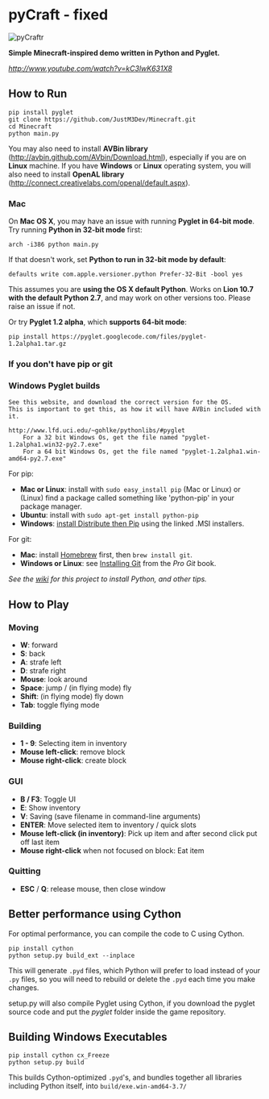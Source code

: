 # pyCraft - fixed

![pyCraftr](https://raw.github.com/boskee/Minecraft/master/screenshot.png)

**Simple Minecraft-inspired demo written in Python and Pyglet.**

*http://www.youtube.com/watch?v=kC3lwK631X8*

## How to Run

    pip install pyglet
    git clone https://github.com/JustM3Dev/Minecraft.git
    cd Minecraft
    python main.py

You may also need to install **AVBin library** (http://avbin.github.com/AVbin/Download.html), especially if you are on **Linux** machine. If you have **Windows** or **Linux** operating system, you will also need to install **OpenAL library** (http://connect.creativelabs.com/openal/default.aspx).

### Mac

On **Mac OS X**, you may have an issue with running **Pyglet in 64-bit mode**. Try running **Python in 32-bit mode** first:

    arch -i386 python main.py

If that doesn't work, set **Python to run in 32-bit mode by default**:

    defaults write com.apple.versioner.python Prefer-32-Bit -bool yes

This assumes you are **using the OS X default Python**. Works on **Lion 10.7 with the default Python 2.7**, and may work on other versions too. Please raise an issue if not.

Or try **Pyglet 1.2 alpha**, which **supports 64-bit mode**:

    pip install https://pyglet.googlecode.com/files/pyglet-1.2alpha1.tar.gz

### If you don't have pip or git

### Windows Pyglet builds
    See this website, and download the correct version for the OS.
    This is important to get this, as how it will have AVBin included with it.

    http://www.lfd.uci.edu/~gohlke/pythonlibs/#pyglet
        For a 32 bit Windows Os, get the file named "pyglet-1.2alpha1.win32-py2.7.‌exe"
        For a 64 bit Windows Os, get the file named "pyglet-1.2alpha1.win-amd64-py2.7.‌exe"

For pip:

- **Mac or Linux**: install with `sudo easy_install pip` (Mac or Linux) or (Linux) find a package called something like 'python-pip' in your package manager.
- **Ubuntu**: install with `sudo apt-get install python-pip`
- **Windows**: [install Distribute then Pip](http://stackoverflow.com/a/12476379/992887) using the linked .MSI installers.

For git:

- **Mac**: install [Homebrew](http://mxcl.github.com/homebrew/) first, then `brew install git`.
- **Windows or Linux**: see [Installing Git](http://git-scm.com/book/en/Getting-Started-Installing-Git) from the _Pro Git_ book.

*See the [wiki](https://github.com/fogleman/Minecraft/wiki) for this project to install Python, and other tips.*

## How to Play

### Moving

- **W**: forward
- **S**: back
- **A**: strafe left
- **D**: strafe right
- **Mouse**: look around
- **Space**: jump / (in flying mode) fly
- **Shift**: (in flying mode) fly down
- **Tab**: toggle flying mode

### Building

- **1 - 9**: Selecting item in inventory
- **Mouse left-click**: remove block
- **Mouse right-click**: create block

### GUI

- **B / F3**: Toggle UI
- **E**: Show inventory
- **V**: Saving (save filename in command-line arguments)
- **ENTER**: Move selected item to inventory / quick slots
- **Mouse left-click (in inventory)**: Pick up item and after second click put off last item
- **Mouse right-click** when not focused on block: Eat item

### Quitting

- **ESC** / **Q**: release mouse, then close window

## Better performance using Cython

For optimal performance, you can compile the code to C using Cython.

```
pip install cython
python setup.py build_ext --inplace
```
This will generate `.pyd` files, which Python will prefer to load instead of your `.py` files,
so you will need to rebuild or delete the `.pyd` each time you make changes.

setup.py will also compile Pyglet using Cython, if you download
the pyglet source code and put the *pyglet* folder inside the game repository.

## Building Windows Executables
```
pip install cython cx_Freeze
python setup.py build
```
This builds Cython-optimized `.pyd`'s, and bundles together all libraries including Python itself, into `build/exe.win-amd64-3.7/`
